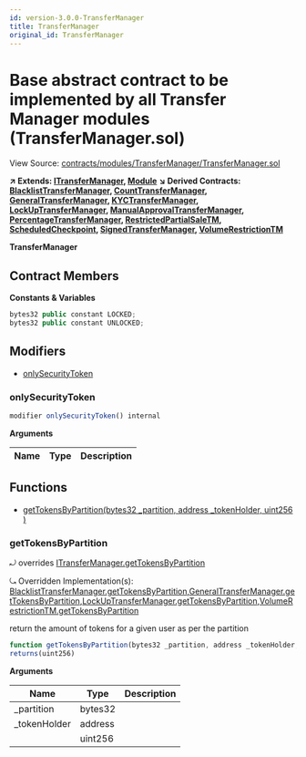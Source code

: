 ```yaml
---
id: version-3.0.0-TransferManager
title: TransferManager
original_id: TransferManager
---
```


# Base abstract contract to be implemented by all Transfer Manager modules (TransferManager.sol)

View Source: [contracts/modules/TransferManager/TransferManager.sol](../../contracts/modules/TransferManager/TransferManager.sol)

**↗ Extends: [ITransferManager](ITransferManager.md), [Module](Module.md)**
**↘ Derived Contracts: [BlacklistTransferManager](BlacklistTransferManager.md), [CountTransferManager](CountTransferManager.md), [GeneralTransferManager](GeneralTransferManager.md), [KYCTransferManager](KYCTransferManager.md), [LockUpTransferManager](LockUpTransferManager.md), [ManualApprovalTransferManager](ManualApprovalTransferManager.md), [PercentageTransferManager](PercentageTransferManager.md), [RestrictedPartialSaleTM](RestrictedPartialSaleTM.md), [ScheduledCheckpoint](ScheduledCheckpoint.md), [SignedTransferManager](SignedTransferManager.md), [VolumeRestrictionTM](VolumeRestrictionTM.md)**

**TransferManager**

## Contract Members
**Constants & Variables**

```js
bytes32 public constant LOCKED;
bytes32 public constant UNLOCKED;

```

## Modifiers

- [onlySecurityToken](#onlysecuritytoken)

### onlySecurityToken

```js
modifier onlySecurityToken() internal
```

**Arguments**

| Name        | Type           | Description  |
| ------------- |------------- | -----|

## Functions

- [getTokensByPartition(bytes32 _partition, address _tokenHolder, uint256 )](#gettokensbypartition)

### getTokensByPartition

⤾ overrides [ITransferManager.getTokensByPartition](ITransferManager.md#gettokensbypartition)

⤿ Overridden Implementation(s): [BlacklistTransferManager.getTokensByPartition](BlacklistTransferManager.md#gettokensbypartition),[GeneralTransferManager.getTokensByPartition](GeneralTransferManager.md#gettokensbypartition),[LockUpTransferManager.getTokensByPartition](LockUpTransferManager.md#gettokensbypartition),[VolumeRestrictionTM.getTokensByPartition](VolumeRestrictionTM.md#gettokensbypartition)

return the amount of tokens for a given user as per the partition

```js
function getTokensByPartition(bytes32 _partition, address _tokenHolder, uint256 ) external view
returns(uint256)
```

**Arguments**

| Name        | Type           | Description  |
| ------------- |------------- | -----|
| _partition | bytes32 |  | 
| _tokenHolder | address |  | 
|  | uint256 |  | 

